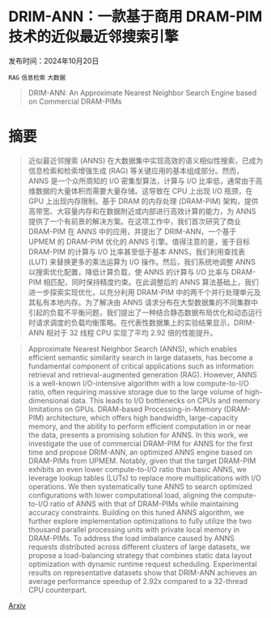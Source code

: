 # DRIM-ANN：一款基于商用 DRAM-PIM 技术的近似最近邻搜索引擎

发布时间：2024年10月20日

`RAG` `信息检索` `大数据`

> DRIM-ANN: An Approximate Nearest Neighbor Search Engine based on Commercial DRAM-PIMs

# 摘要

> 近似最近邻搜索 (ANNS) 在大数据集中实现高效的语义相似性搜索，已成为信息检索和检索增强生成 (RAG) 等关键应用的基本组成部分。然而，ANNS 是一个众所周知的 I/O 密集型算法，计算与 I/O 比率低，通常由于高维数据的大量体积而需要大量存储。这导致在 CPU 上出现 I/O 瓶颈，在 GPU 上出现内存限制。基于 DRAM 的内存处理 (DRAM-PIM) 架构，提供高带宽、大容量内存和在数据附近或内部进行高效计算的能力，为 ANNS 提供了一个有前景的解决方案。在这项工作中，我们首次研究了商业 DRAM-PIM 在 ANNS 中的应用，并提出了 DRIM-ANN，一个基于 UPMEM 的 DRAM-PIM 优化的 ANNS 引擎。值得注意的是，鉴于目标 DRAM-PIM 的计算与 I/O 比率甚至低于基本 ANNS，我们利用查找表 (LUT) 来替换更多的乘法运算为 I/O 操作。然后，我们系统地调整 ANNS 以搜索优化配置，降低计算负载，使 ANNS 的计算与 I/O 比率与 DRAM-PIM 相匹配，同时保持精度约束。在此调整后的 ANNS 算法基础上，我们进一步探索实现优化，以充分利用 DRAM-PIM 中的两千个并行处理单元及其私有本地内存。为了解决由 ANNS 请求分布在大型数据集的不同集群中引起的负载不平衡问题，我们提出了一种结合静态数据布局优化和动态运行时请求调度的负载均衡策略。在代表性数据集上的实验结果显示，DRIM-ANN 相对于 32 线程 CPU 实现了平均 2.92 倍的性能提升。

> Approximate Nearest Neighbor Search (ANNS), which enables efficient semantic similarity search in large datasets, has become a fundamental component of critical applications such as information retrieval and retrieval-augmented generation (RAG). However, ANNS is a well-known I/O-intensive algorithm with a low compute-to-I/O ratio, often requiring massive storage due to the large volume of high-dimensional data. This leads to I/O bottlenecks on CPUs and memory limitations on GPUs. DRAM-based Processing-in-Memory (DRAM-PIM) architecture, which offers high bandwidth, large-capacity memory, and the ability to perform efficient computation in or near the data, presents a promising solution for ANNS. In this work, we investigate the use of commercial DRAM-PIM for ANNS for the first time and propose DRIM-ANN, an optimized ANNS engine based on DRAM-PIMs from UPMEM. Notably, given that the target DRAM-PIM exhibits an even lower compute-to-I/O ratio than basic ANNS, we leverage lookup tables (LUTs) to replace more multiplications with I/O operations. We then systematically tune ANNS to search optimized configurations with lower computational load, aligning the compute-to-I/O ratio of ANNS with that of DRAM-PIMs while maintaining accuracy constraints. Building on this tuned ANNS algorithm, we further explore implementation optimizations to fully utilize the two thousand parallel processing units with private local memory in DRAM-PIMs. To address the load imbalance caused by ANNS requests distributed across different clusters of large datasets, we propose a load-balancing strategy that combines static data layout optimization with dynamic runtime request scheduling. Experimental results on representative datasets show that DRIM-ANN achieves an average performance speedup of 2.92x compared to a 32-thread CPU counterpart.

[Arxiv](https://arxiv.org/abs/2410.15621)